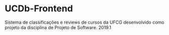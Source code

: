 # UCDb-Frontend
Sistema de classificações e reviews de cursos da UFCG desenvolvido como projeto da disciplina de Projeto de Software. 2019.1
